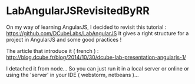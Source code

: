 # LabAngularJSRevisitedByRR

On my way of learning AngularJS, I decided to revisit this tutorial : https://github.com/DCubeLabs/LabAngularJS
It gives a right structure for a project in AngularJS and some good practices !

The article that introduce it ( french ) : http://blog.dcube.fr/blog/2014/10/30/dcube-lab-presentation-angularjs-1/

I detached it from node... So you can just run it in a local server or online or using the 'server' in your IDE ( webstorm, netbeans )...
